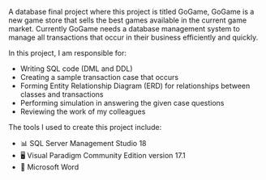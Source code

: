 A database final project where this project is titled GoGame, GoGame is a new game store that sells the best games available in the current game market. Currently GoGame needs a database management system to manage all transactions that occur in their business efficiently and quickly.

In this project, I am responsible for:
- Writing SQL code (DML and DDL)
- Creating a sample transaction case that occurs
- Forming Entity Relationship Diagram (ERD) for relationships between classes and transactions
- Performing simulation in answering the given case questions
- Reviewing the work of my colleagues

The tools I used to create this project include:
- 📊 SQL Server Management Studio 18
- 🖥️ Visual Paradigm Community Edition version 17.1
- 📃 Microsoft Word
